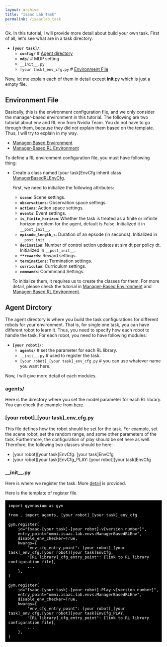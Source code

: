 ```yaml
---
layout: archive
title: "Isaac Lab Task"
permalink: /isaaclab_task
---
```


Ok. In this tutorial, I will provide more detail about build your own task. First of all, let's see what are in a task directory.

- **`[your task]/`**:
    - **`config/`** # <a href="#agentdir">Agent directory</a>
    - **`mdp/`** # MDP setting
    - `__init__.py`
    - `[your task]_env_cfg.py` # <a href="#envfile">Environment File</a>

Now, let me explain each of them in detail except __init__.py which is just a empty file.

<H2 id="envfile">Environment File</H2>
Basically, this is the environment configuration file, and we only consider the manager-based environment in this tutorial. The following are two tutorial about env and RL env from Nvidia Team. You do not have to go through them, because they did not explain them based on the template. Thus, I will try to explain in my way.

- [Manager-Based Environment](https://isaac-sim.github.io/IsaacLab/source/tutorials/03_envs/create_manager_base_env.html)
- [Manager-Based RL Environment](https://isaac-sim.github.io/IsaacLab/source/tutorials/03_envs/create_manager_rl_env.html)

To define a RL environment configuration file, you must have following thing:

- Create a class named [your task]EnvCfg inherit class [ManagerBasedRLEnvCfg](https://isaac-sim.github.io/IsaacLab/source/api/lab/omni.isaac.lab.envs.html#omni.isaac.lab.envs.ManagerBasedRLEnvCfg).
    
    First, we need to initialize the following attributes:
    - **`scene`**: Scene settings.
    - **`observations`**: Observation space settings.
    - **`actions`**: Action space settings.
    - **`events`**: Event settings.
    - **`is_finite_horizon`**: Whether the task is treated as a finite or infinite horizon problem for the agent, default is False. Initialized it in `__post_init__`.
    - **`episode_length_s`**: Duration of an epsode (in seconds). Initialized in `__post_init__`.
    - **`decimation`**: Number of control action updates at sim dt per policy dt. Initialized in `__post_init__`. 
    - **`**rewards`**: Reward settings.
    - **`terminations`**: Termination settings.
    - **`curriculum`**: Curriculum settings.
    - **`commands`**: Commmand Settings.

    To initialize them, it requires us to create the classes for them. For more detail, please check the tutorial in [Manager-Based Environment](https://isaac-sim.github.io/IsaacLab/source/tutorials/03_envs/create_manager_base_env.html) and [Manager-Based RL Environment](https://isaac-sim.github.io/IsaacLab/source/tutorials/03_envs/create_manager_rl_env.html).

<H2 id="agentdir">Agent Dirctory</H2>
The agent directory is where you build the task configurations for different robots for your environment. That is, for single one task, you can have different robot to learn it. Thus, you need to specify how each robot to handle the task. For each robot, you need to have following modules:

- **`[your robot]/`**:
    - **`agents/`** # set the parameter for each RL library.
    - `__init__.py` # used to register the task.
    - `[your robot]_[your task]_env_cfg.py` # you can use whatever name you want here.

Now, I will give more detail of each modules.

<H3>agents/</H3>

Here is the directory where you set the model parameter for each RL library. You can check the example from [here](https://github.com/isaac-sim/IsaacLabExtensionTemplate/tree/dcebe2325631917123912ee0220288f412ac256a/exts/ext_template/ext_template/tasks/locomotion/velocity/config/anymal_d/agents).

<H3>[your robot]_[your task]_env_cfg.py</H3>

This file defines how the robot should be set for the task. For example, set the scene robot, set the random range, and some other parameters of the task. Furthermore, the configuration of play should be set here as well. Therefore, the following two classes should be here:

- [your robot][your task]EnvCfg: [your task]EnvCfg
- [your robot][your task]EnvCfg_PLAY: [your robot][your task]EnvCfg

<H3>__init__.py</H3>

Here is where we register the task. More [detail](https://isaac-sim.github.io/IsaacLab/source/tutorials/03_envs/register_rl_env_gym.html) is provided.

Here is the template of register file.
<pre style="font-size: 15px;color: white;background-color: #000000; padding: 10px;">
<code>import gymnasium as gym

from . import agents, [your robot]_[your task]_env_cfg

gym.register(
    id="Isaac-[your task]-[your robot]-v[version number]",
    entry_point="omni.isaac.lab.envs:ManagerBasedRLEnv",
    disable_env_checker=True,
    kwargs={
        "env_cfg_entry_point": [your robot]_[your task]_env_cfg.[your robot][your task]EnvCfg,
        "[RL library]_cfg_entry_point": [link to RL library configuration file],
        ...
    },
)

gym.register(
    id="Isaac-[your task]-[your robot]-Play-v[version number]",
    entry_point="omni.isaac.lab.envs:ManagerBasedRLEnv",
    disable_env_checker=True,
    kwargs={
        "env_cfg_entry_point": [your robot]_[your task]_env_cfg.[your robot][your task]EnvCfg_PLAY,
        "[RL library]_cfg_entry_point": [link to RL library configuration file],
        ...
    },
)</code>
</pre>